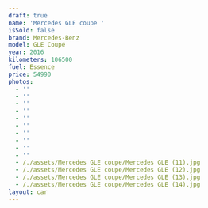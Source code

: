```yaml
---
draft: true
name: 'Mercedes GLE coupe '
isSold: false
brand: Mercedes-Benz
model: GLE Coupé
year: 2016
kilometers: 106500
fuel: Essence
price: 54990
photos:
  - ''
  - ''
  - ''
  - ''
  - ''
  - ''
  - ''
  - ''
  - ''
  - ''
  - /./assets/Mercedes GLE coupe/Mercedes GLE (11).jpg
  - /./assets/Mercedes GLE coupe/Mercedes GLE (12).jpg
  - /./assets/Mercedes GLE coupe/Mercedes GLE (13).jpg
  - /./assets/Mercedes GLE coupe/Mercedes GLE (14).jpg
layout: car
---
```


